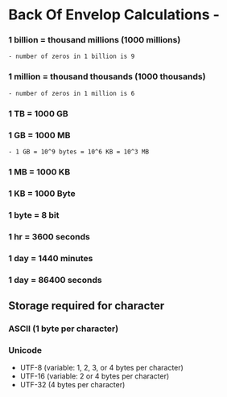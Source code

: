 # Back Of Envelop Calculations - 

### 1 billion = thousand millions (1000 millions) 
    - number of zeros in 1 billion is 9
### 1 million = thousand thousands (1000 thousands)
    - number of zeros in 1 million is 6

### 1 TB = 1000 GB
### 1 GB = 1000 MB
    - 1 GB = 10^9 bytes = 10^6 KB = 10^3 MB
### 1 MB = 1000 KB
### 1 KB = 1000 Byte
### 1 byte = 8 bit

### 1 hr = 3600 seconds
### 1 day = 1440 minutes
### 1 day = 86400 seconds

## Storage required for character
### ASCII (1 byte per character)
### Unicode
   - UTF-8 (variable: 1, 2, 3, or 4 bytes per character)
   - UTF-16 (variable: 2 or 4 bytes per character)
   - UTF-32 (4 bytes per character)
